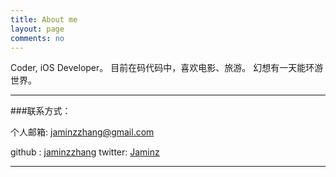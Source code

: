 ```yaml
---
title: About me
layout: page
comments: no
---
```


Coder, iOS Developer。
目前在码代码中，喜欢电影、旅游。
幻想有一天能环游世界。

----

###联系方式：

个人邮箱: [jaminzzhang@gmail.com](mailto:jaminzzhang@gmail.com)
<!--新浪微博: [webfrogs](http://weibo.com/zhangjamming-->
<!--豆瓣：[网蛙](http://www.douban.com/people/48235183/)-->
github : [jaminzzhang](https://github.com/jaminzzhang)
twitter: [Jaminz](https://twitter.com/Jaminz)

----


<!--[![新浪微博](http://service.t.sina.com.cn/widget/qmd/1713195262/f78fbcd2/1.png)](http://weibo.com/u/1713195262?s=6uyXnP)-->